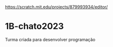 https://scratch.mit.edu/projects/879993934/editor/
# 1B-chato2023
Turma criada para desenvolver programação
